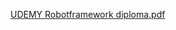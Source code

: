 [UDEMY Robotframework diploma.pdf](https://github.com/user-attachments/files/18198337/UDEMY.Robotframework.diploma.pdf)
